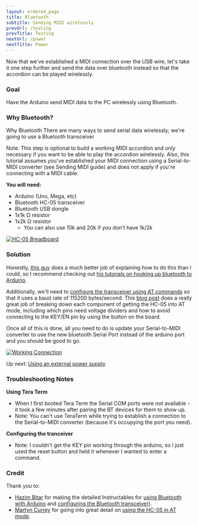 ```yaml
---
layout: ordered_page
title: Bluetooth
subtitle: Sending MIDI wirelessly
prevUrl: /testing
prevTitle: Testing
nextUrl: /power
nextTitle: Power
---
```


Now that we've established a MIDI connection over the USB wire, let's take it one step further and send the data over bluetooth instead so that the accordion can be played wirelessly.

### Goal

Have the Arduino send MIDI data to the PC wirelessly using Bluetooth.

### Why Bluetooth?

Why Bluetooth There are many ways to send serial data wirelessly; we're going to use a Bluetooth transceiver 

Note: This step is optional to build a working MIDI accordion and only necessary if you want to be able to play the accordion wirelessly.  Also, this tutorial assumes you've established your MIDI connection using a Serial-to-MIDI converter (see Sending MIDI guide) and does not apply if you're connecting with a MIDI cable.

**You will need:**

- Arduino (Uno, Mega, etc)
- Bluetooth HC-05 transceiver
- Bluetooth USB dongle
- 1x1k Ω resistor
- 1x2k Ω resistor
    - You can also use 10k and 20k if you don’t have 1k/2k

[![HC-05 Breadboard](/MIDI_Accordion/img/hc-05/working_bt_connection.gif)](/MIDI_Accordion/img/hc-05/working_bt_connection.gif)

### Solution

Honestly, [this guy](http://www.instructables.com/member/techbitar/) does a much better job of explaining how to do this than I could, so I recommend checking out [his tutorials on hooking up bluetooth to Arduino](http://www.instructables.com/id/Cheap-2-Way-Bluetooth-Connection-Between-Arduino-a/?ALLSTEPS).

[//]: # (still, maybe give a brief tl;dr on what I did here in case it deviates, or just for clarity/tl;dr)

Additionally, we'll need to [configure the transceiver using AT commands](http://www.instructables.com/id/Modify-The-HC-05-Bluetooth-Module-Defaults-Using-A/?ALLSTEPS) so that it uses a baud rate of 115200 bytes/second.  This [blog post](http://www.martyncurrey.com/arduino-with-hc-05-bluetooth-module-at-mode/) does a really great job of breaking down each component of getting the HC-05 into AT mode, including which pins need voltage dividers and how to avoid connecting to the KEY/EN pin by using the button on the board.

Once all of this is done, all you need to do is update your Serial-to-MIDI converter to use the new bluetooth Serial Port instead of the arduino port and you should be good to go.

[![Working Connection](/MIDI_Accordion/img/hc-05/working.gif)](/MIDI_Accordion/img/hc-05/working.gif)

Up next: [Using an external power supply](../power)

### Troubleshooting Notes

**Using Tera Term**

- When I first booted Tera Term the Serial COM ports were not available - it took a few minutes after pairing the BT devices for them to show up.
- Note: You can't use TeraTerm while trying to establish a connection to the Serial-to-MIDI converter (because it's occupying the port you need).

**Configuring the tranceiver**

- Note: I couldn't get the KEY pin working through the arduino, so I just used the reset button and held it whenever I wanted to enter a command.

### Credit

Thank you to:

- [Hazim Bitar](http://www.techbitar.com/) for making the detailed Instructables for [using Bluetooth with Arduino](http://projectgus.github.io/hairless-midiserial/) and [configuring the Bluetooth transceiver](http://www.instructables.com/id/Modify-The-HC-05-Bluetooth-Module-Defaults-Using-A/?)).
- [Martyn Currey](http://www.martyncurrey.com/) for going into great detail on [using the HC-05 in AT mode](http://www.martyncurrey.com/arduino-with-hc-05-bluetooth-module-at-mode/).
